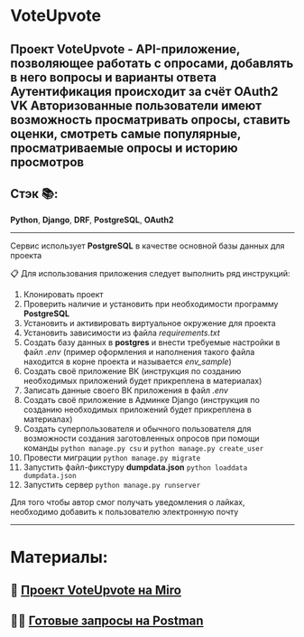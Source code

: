 # VoteUpvote

Проект VoteUpvote - API-приложение, позволяющее работать с опросами, добавлять в него вопросы и варианты ответа
Аутентификация происходит за счёт OAuth2 VK
Авторизованные пользователи имеют возможность просматривать опросы, ставить оценки,
смотреть самые популярные, просматриваемые опросы и историю просмотров
---------------------------------------------
##  Стэк 📚:

**Python**, **Django**, **DRF**, **PostgreSQL**, **OAuth2**

---------------------------------------------

Сервис использует **PostgreSQL** в качестве основной базы данных для проекта

:clipboard: Для использования приложения следует выполнить ряд инструкций:
1. Клонировать проект
2. Проверить наличие и установить при необходимости программу **PostgreSQL**
3. Установить и активировать виртуальное окружение для проекта
4. Установить зависимости из файла *requirements.txt*
5. Создать базу данных в **postgres** и внести требуемые настройки в файл *.env* (пример оформления и наполнения такого файла находится в корне проекта и называется *env_sample*)
6. Создать своё приложение ВК (инструкция по созданию необходимых приложений будет прикреплена в материалах)
7. Записать данные своего ВК приложения в файл *.env*
8. Создать своё приложение в Админке Django (инструкция по созданию необходимых приложений будет прикреплена в материалах)
9. Создать суперпользователя и обычного пользователя для возможности создания заготовленных опросов при помощи команды `python manage.py csu` и `python manage.py create_user`
10. Провести миграции `python manage.py migrate`
11. Запустить файл-фикстуру **dumpdata.json** `python loaddata dumpdata.json`
12. Запустить сервер `python manage.py runserver`

Для того чтобы автор смог получать уведомления о лайках, необходимо добавить к пользователю электронную почту

---------------------------------------------
# Материалы:
## 📖 [Проект VoteUpvote на Miro](https://miro.com/app/board/uXjVNWiBzII=/)
## 👨‍🚀 [Готовые запросы на Postman]()